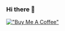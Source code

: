 ### Hi there 👋

<!--
**stormaref/stormaref** is a ✨ _special_ ✨ repository because its `README.md` (this file) appears on your GitHub profile.

Here are some ideas to get you started:

- 🔭 I’m currently working on ...
- 🌱 I’m currently learning ...
- 👯 I’m looking to collaborate on ...
- 🤔 I’m looking for help with ...
- 💬 Ask me about ...
- 📫 How to reach me: ...
- 😄 Pronouns: ...
- ⚡ Fun fact: ...
-->
[!["Buy Me A Coffee"](https://www.buymeacoffee.com/assets/img/custom_images/orange_img.png)](https://www.buymeacoffee.com/stormaref)

